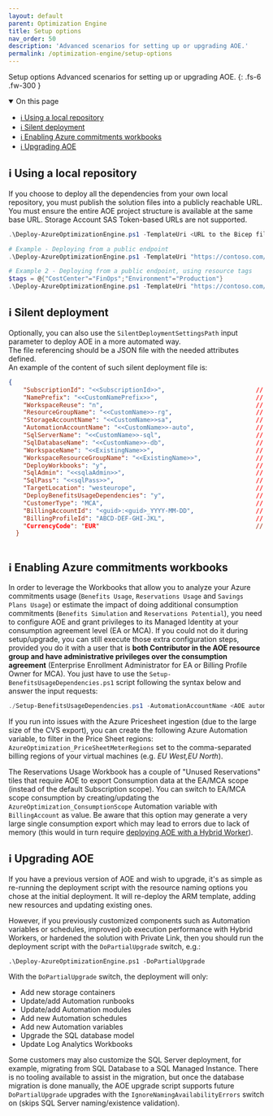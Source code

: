 ```yaml
---
layout: default
parent: Optimization Engine
title: Setup options
nav_order: 50
description: 'Advanced scenarios for setting up or upgrading AOE.'
permalink: /optimization-engine/setup-options
---
```


<span class="fs-9 d-block mb-4">Setup options</span>
Advanced scenarios for setting up or upgrading AOE.
{: .fs-6 .fw-300 }

<details open markdown="1">
   <summary class="fs-2 text-uppercase">On this page</summary>

- [ℹ️ Using a local repository](#ℹ️-using-a-local-repository)
- [ℹ️ Silent deployment](#ℹ️-silent-deployment)
- [ℹ️ Enabling Azure commitments workbooks](#ℹ️-enabling-azure-commitments-workbooks)
- [ℹ️ Upgrading AOE](#ℹ️-upgrading-aoe)

</details>

## ℹ️ Using a local repository

If you choose to deploy all the dependencies from your own local repository, you must publish the solution files into a publicly reachable URL. You must ensure the entire AOE project structure is available at the same base URL. Storage Account SAS Token-based URLs are not supported.

```powershell
.\Deploy-AzureOptimizationEngine.ps1 -TemplateUri <URL to the Bicep file (e.g., https://contoso.com/azuredeploy.bicep)> [-AzureEnvironment <AzureUSGovernment|AzureGermanCloud|AzureCloud>]

# Example - Deploying from a public endpoint
.\Deploy-AzureOptimizationEngine.ps1 -TemplateUri "https://contoso.com/azuredeploy.bicep"

# Example 2 - Deploying from a public endpoint, using resource tags
$tags = @{"CostCenter"="FinOps";"Environment"="Production"}
.\Deploy-AzureOptimizationEngine.ps1 -TemplateUri "https://contoso.com/azuredeploy.bicep" -ResourceTags $tags
```

## ℹ️ Silent deployment

Optionally, you can also use the `SilentDeploymentSettingsPath` input parameter to deploy AOE in a more automated way.  
The file referencing should be a JSON file with the needed attributes defined.  
An example of the content of such silent deployment file is:

```json
{
    "SubscriptionId": "<<SubscriptionId>>",                         // mandatory, subscription where AOE needs to be deployed
    "NamePrefix": "<<CustomNamePrefix>>",                           // mandatory, prefix for all resources. Fill in 'EmptyNamePrefix' to specify the resource names
    "WorkspaceReuse": "n",                                          // mandatory, y/n, y = reuse existing workspace, n = create new workspace
    "ResourceGroupName": "<<CustomName>>-rg",                       // mandatory if NamePrefix is set to 'EmptyNamePrefix', otherwise optional
    "StorageAccountName": "<<CustomName>>sa",                       // mandatory if NamePrefix is set to 'EmptyNamePrefix', otherwise optional
    "AutomationAccountName": "<<CustomName>>-auto",                 // mandatory if NamePrefix is set to 'EmptyNamePrefix', otherwise optional
    "SqlServerName": "<<CustomName>>-sql",                          // mandatory if NamePrefix is set to 'EmptyNamePrefix', otherwise optional
    "SqlDatabaseName": "<<CustomName>>-db",                         // mandatory if NamePrefix is set to 'EmptyNamePrefix', otherwise optional
    "WorkspaceName": "<<ExistingName>>",                            // mandatory if workspaceReuse is set to 'n', otherwise optional
    "WorkspaceResourceGroupName": "<<ExistingName>>",               // mandatory if workspaceReuse is set to 'n', otherwise optional
    "DeployWorkbooks": "y",                                         // mandatory, y/n, y = deploy the workbooks, n = don't deploy the workbooks
    "SqlAdmin": "<<sqlaAdmin>>",                                    // mandatory
    "SqlPass": "<<sqlPass>>",                                       // mandatory
    "TargetLocation": "westeurope",                                 // mandatory
    "DeployBenefitsUsageDependencies": "y",                         // mandatory, y/n, deploy the dependencies for the Azure Benefits usage workbooks (EA/MCA customers only + agreement administrator role required
    "CustomerType": "MCA",                                          // mandatory if DeployBenefitsUsageDependencies is set to 'y', MCA/EA
    "BillingAccountId": "<guid>:<guid>_YYYY-MM-DD",                 // mandatory if DeployBenefitsUsageDependencies is set to 'y', MCA or EA Billing Account ID
    "BillingProfileId": "ABCD-DEF-GHI-JKL",                         // mandatory if CustomerType is set to 'MCA", otherwise optional
    "CurrencyCode": "EUR"                                           // mandatory if DeployBenefitsUsageDependencies is set to 'y', EUR/USD/...
  }
  
```

## ℹ️ Enabling Azure commitments workbooks

In order to leverage the Workbooks that allow you to analyze your Azure commitments usage (`Benefits Usage`, `Reservations Usage` and `Savings Plans Usage`) or estimate the impact of doing additional consumption commitments (`Benefits Simulation` and `Reservations Potential`), you need to configure AOE and grant privileges to its Managed Identity at your consumption agreement level (EA or MCA). If you could not do it during setup/upgrade, you can still execute those extra configuration steps, provided you do it with a user that is **both Contributor in the AOE resource group and have administrative privileges over the consumption agreement** (Enterprise Enrollment Administrator for EA or Billing Profile Owner for MCA). You just have to use the `Setup-BenefitsUsageDependencies.ps1` script following the syntax below and answer the input requests:

```powershell
./Setup-BenefitsUsageDependencies.ps1 -AutomationAccountName <AOE automation account> -ResourceGroupName <AOE resource group> [-AzureEnvironment <AzureUSGovernment|AzureGermanCloud|AzureCloud>]
```

If you run into issues with the Azure Pricesheet ingestion (due to the large size of the CVS export), you can create the following Azure Automation variable, to filter in the Price Sheet regions: `AzureOptimization_PriceSheetMeterRegions` set to the comma-separated billing regions of your virtual machines (e.g. *EU West,EU North*).

The Reservations Usage Workbook has a couple of "Unused Reservations" tiles that require AOE to export Consumption data at the EA/MCA scope (instead of the default Subscription scope). You can switch to EA/MCA scope consumption by creating/updating the `AzureOptimization_ConsumptionScope` Automation variable with `BillingAccount` as value. Be aware that this option may generate a very large single consumption export which may lead to errors due to lack of memory (this would in turn require [deploying AOE with a Hybrid Worker](#changing-the-runbooks-execution-context-to-hybrid-worker)).

## ℹ️ Upgrading AOE

If you have a previous version of AOE and wish to upgrade, it's as simple as re-running the deployment script with the resource naming options you chose at the initial deployment. It will re-deploy the ARM template, adding new resources and updating existing ones.

However, if you previously customized components such as Automation variables or schedules, improved job execution performance with Hybrid Workers, or hardened the solution with Private Link, then you should run the deployment script with the `DoPartialUpgrade` switch, e.g.:

`.\Deploy-AzureOptimizationEngine.ps1 -DoPartialUpgrade`

With the `DoPartialUpgrade` switch, the deployment will only:

* Add new storage containers
* Update/add Automation runbooks
* Update/add Automation modules
* Add new Automation schedules
* Add new Automation variables
* Upgrade the SQL database model
* Update Log Analytics Workbooks

Some customers may also customize the SQL Server deployment, for example, migrating from SQL Database to a SQL Managed Instance. There is no tooling available to assist in the migration, but once the database migration is done manually, the AOE upgrade script supports future `DoPartialUpgrade` upgrades with the `IgnoreNamingAvailabilityErrors` switch on (skips SQL Server naming/existence validation).
